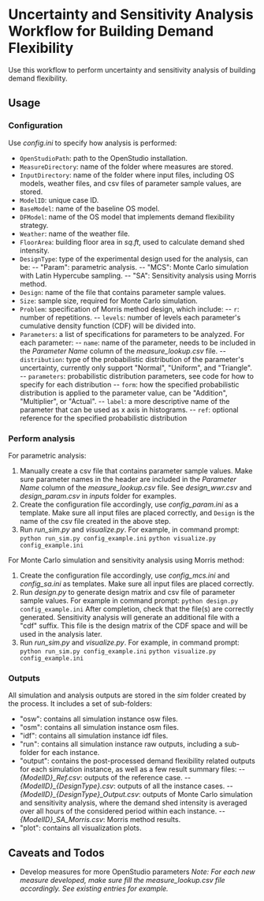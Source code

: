 # Uncertainty and Sensitivity Analysis Workflow for Building Demand Flexibility
Use this workflow to perform uncertainty and sensitivity analysis of building demand flexibility.

## Usage

### Configuration

Use *config.ini* to specify how analysis is performed:
* `OpenStudioPath`: path to the OpenStudio installation.
* `MeasureDirectory`: name of the folder where measures are stored.
* `InputDirectory`: name of the folder where input files, including OS models, weather files, and csv files of parameter sample values, are stored.
* `ModelID`: unique case ID.
* `BaseModel`: name of the baseline OS model.
* `DFModel`: name of the OS model that implements demand flexibility strategy.
* `Weather`: name of the weather file.
* `FloorArea`: building floor area in *sq.ft*, used to calculate demand shed intensity.
* `DesignType`: type of the experimental design used for the analysis, can be:
-- "Param": parametric analysis.
-- "MCS": Monte Carlo simulation with Latin Hypercube sampling.
-- "SA": Sensitivity analysis using Morris method.
* `Design`: name of the file that contains parameter sample values.
* `Size`: sample size, required for Monte Carlo simulation.
* `Problem`: specification of Morris method design, which include:
-- `r`: number of repetitions.
-- `levels`: number of levels each parameter's cumulative density function (CDF) will be divided into.
* `Parameters`: a list of specifications for parameters to be analyzed. For each parameter:
-- `name`: name of the parameter, needs to be included in the *Parameter Name* column of the *measure_lookup.csv* file.
-- `distribution`: type of the probabilistic distribution of the parameter's uncertainty, currently only support "Normal", "Uniform", and "Triangle".
-- `parameters`: probabilistic distribution parameters, see code for how to specify for each distribution
-- `form`: how the specified probabilistic distribution is applied to the parameter value, can be "Addition", "Multiplier", or "Actual".
-- `label`: a more descriptive name of the parameter that can be used as x axis in histograms.
-- `ref`: optional reference for the specified probabilistic distribution


### Perform analysis
For parametric analysis:
1. Manually create a csv file that contains parameter sample values. Make sure parameter names in the header are included in the *Parameter Name* column of the *measure_lookup.csv* file. See *design_wwr.csv* and *design_param.csv* in *inputs* folder for examples.
2. Create the configuration file accordingly, use *config_param.ini* as a template. Make sure all input files are placed correctly, and `Design` is the name of the csv file created in the above step.
3. Run *run_sim.py* and *visualize.py*. For example, in command prompt:
`python run_sim.py config_example.ini`
`python visualize.py config_example.ini`

For Monte Carlo simulation and sensitivity analysis using Morris method:
1. Create the configuration file accordingly, use *config_mcs.ini* and *config_sa.ini* as templates. Make sure all input files are placed correctly.
2. Run *design.py* to generate design matrix and csv file of parameter sample values. For example in command prompt:
`python design.py config_example.ini`
After completion, check that the file(s) are correctly generated. Sensitivity analysis will generate an additional file with a "cdf" suffix. This file is the design matrix of the CDF space and will be used in the analysis later.
3. Run *run_sim.py* and *visualize.py*. For example, in command prompt:
`python run_sim.py config_example.ini`
`python visualize.py config_example.ini`

### Outputs
All simulation and analysis outputs are stored in the *sim* folder created by the process. It includes a set of sub-folders:
* "osw": contains all simulation instance osw files.
* "osm": contains all simulation instance osm files.
* "idf": contains all simulation instance idf files.
* "run": contains all simulation instance raw outputs, including a sub-folder for each instance.
* "output": contains the post-processed demand flexibility related outputs for each simulation instance, as well as a few result summary files:
-- *{ModelID}_Ref.csv*: outputs of the reference case.
-- *{ModelID}_{DesignType}.csv*: outputs of all the instance cases.
-- *{ModelID}_{DesignType}_Output.csv*: outputs of Monte Carlo simulation and sensitivity analysis, where the demand shed intensity is averaged over all hours of the considered period within each instance.
-- *{ModelID}_SA_Morris.csv*: Morris method results.
* "plot": contains all visualization plots.

## Caveats and Todos

* Develop measures for more OpenStudio parameters
*Note: For each new measure developed, make sure fill the *measure_lookup.csv* file accordingly. See existing entries for example.*
